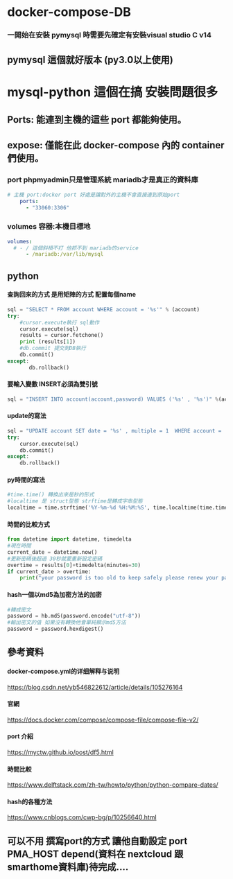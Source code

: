 # docker-compose-DB
### 一開始在安裝 pymysql 時需要先確定有安裝visual studio C v14
## pymysql 這個就好版本 (py3.0以上使用)
# mysql-python  這個在搞 安裝問題很多

## Ports: 能連到主機的這些 port 都能夠使用。
## expose: 僅能在此 docker-compose 內的 container 們使用。
### port phpmyadmin只是管理系統 mariadb才是真正的資料庫
```yml
# 主機 port:docker port 好處是讓對外的主機不會直接連到原始port
    ports:
      - "33060:3306"
```

### volumes 容器:本機目標地
```yml
volumes:
  # - / 這個斜槓不打 他抓不到 mariadb的service
      - /mariadb:/var/lib/mysql
```
## python
#### 查詢回來的方式 是用矩陣的方式 配置每個name
```py
sql = "SELECT * FROM account WHERE account = '%s'" % (account)
try:
    #cursor.execute執行 sql動作
    cursor.execute(sql)
    results = cursor.fetchone()
    print (results[1])
    #db.commit 提交到DB執行
    db.commit()
except:
       db.rollback()
```
#### 要輸入變數 INSERT必須為雙引號 
```py
sql = "INSERT INTO account(account,password) VALUES ('%s' , '%s')" %(account, password)
```
#### update的寫法
```py
sql = "UPDATE account SET date = '%s' , multiple = 1  WHERE account = '%s'" % (localtime,account)
try:
    cursor.execute(sql)
    db.commit()
except:
    db.rollback()
```

#### py時間的寫法
```py
#time.time() 轉換出來是秒的形式
#localtime 是 struct型態 strftime是轉成字串型態
localtime = time.strftime('%Y-%m-%d %H:%M:%S', time.localtime(time.time()))
```
#### 時間的比較方式
```py
from datetime import datetime, timedelta
#現在時間
current_date = datetime.now()
#更新密碼後超過 30秒就要重新設定密碼
overtime = results[0]+timedelta(minutes=30)
if current_date > overtime:
    print("your password is too old to keep safely please renew your password")
```
#### hash一個以md5為加密方法的加密
```py
#轉成密文
password = hb.md5(password.encode("utf-8"))
#輸出密文的值 如果沒有轉換他會單純顯示md5方法
password = password.hexdigest()
```
## 參考資料
#### docker-compose.yml的详细解释与说明
https://blog.csdn.net/yb546822612/article/details/105276164
#### 官網
https://docs.docker.com/compose/compose-file/compose-file-v2/
#### port 介紹
https://myctw.github.io/post/df5.html
#### 時間比較
https://www.delftstack.com/zh-tw/howto/python/python-compare-dates/
#### hash的各種方法
https://www.cnblogs.com/cwp-bg/p/10256640.html

## 可以不用 撰寫port的方式 讓他自動設定 port PMA_HOST depend(資料在 nextcloud 跟 smarthome資料庫)待完成....
